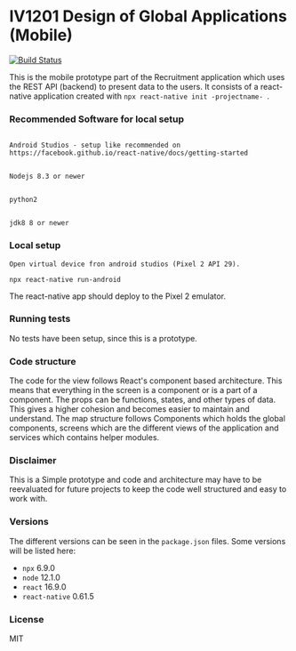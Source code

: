 # IV1201 Design of Global Applications (Mobile)

[![Build Status](https://travis-ci.org/AntonioMorales97/IV1201.svg?branch=master)](https://travis-ci.org/AntonioMorales97/IV1201)

This is the mobile prototype part of the Recruitment application which uses the REST API (backend) to present data to the users.
It consists of a react-native application created with ```npx react-native init -projectname- ```.

### Recommended Software for local setup
```

Android Studios - setup like recommended on https://facebook.github.io/react-native/docs/getting-started
```
```

Nodejs 8.3 or newer
```
```

python2 
```
```

jdk8 8 or newer
```
### Local setup
```
Open virtual device fron android studios (Pixel 2 API 29).
```
```
npx react-native run-android
```
The react-native app should deploy to the Pixel 2 emulator.


### Running tests
No tests have been setup, since this is a prototype.

### Code structure
The code for the view follows React's component based architecture. This means that everything in the screen is a component or is a part of a component. The props can be functions, states, and other types of data. This gives a higher cohesion and becomes easier to maintain and understand. The map structure follows Components which holds the global components, screens which are the different views of the application and services which contains helper modules. 

### Disclaimer 
This is a Simple prototype and code and architecture may have to be reevaluated for future projects to keep the code well structured and easy to work with.


### Versions
The different versions can be seen in the ```package.json``` files. Some versions will be listed here:
* ```npx``` 6.9.0
* ```node``` 12.1.0
* ```react``` 16.9.0
* ```react-native``` 0.61.5

### License 
MIT
